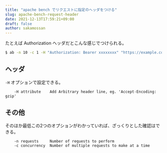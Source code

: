 ```yaml
---
title: "apache bench でリクエストに指定のヘッダをつける"
slug: apache-bench-request-header
date: 2021-12-13T17:59:21+09:00
draft: false
author: sakamossan
---
```


たとえば Authorization ヘッダだとこんな感じでつけられる。

```bash
$ ab -n 10 -c 1 -H "Authorization: Bearer xxxxxxxx" "https://example.com/test"
```

## ヘッダ

`-H` オプションで設定できる。

```
    -H attribute    Add Arbitrary header line, eg. 'Accept-Encoding: gzip'
```

## その他

そのほか最低この2つのオプションがわかっていれば、ざっくりとした確認はできる。

```
    -n requests     Number of requests to perform
    -c concurrency  Number of multiple requests to make at a time
```

